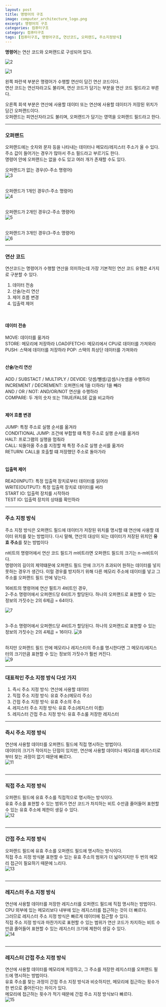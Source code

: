 ```yaml
---
layout: post
title: 명령어의 구조
image: computer_architecture_logo.png
excerpt: 명령어의 구조
categories: 컴퓨터구조
category: 컴퓨터구조
tags: [컴퓨터구조, 명령어구조, 연산코드, 오퍼랜드, 주소지정방식]
---
```


**명령어**는 연산 코드와 오퍼랜드로 구성되어 있다.  

![2](https://github.com/DaYoung-woo/DaYoung-woo.github.io/assets/131967254/23efc2a6-7e3c-4838-ab85-8d0fd9bdfa79)  

![1](https://github.com/DaYoung-woo/DaYoung-woo.github.io/assets/131967254/afb217ae-27a8-4ee9-a2f4-99124e901143)  


왼쪽 파란색 부분은 명령어가 수행할 연산이 담긴 연산 코드이다.  
연산 코드는 연산자라고도 불리며, 연산 코드가 담기는 부분을 연산 코드 필드라고 부른다.  

오른쪽 회색 부분은 연산에 사용할 데이터 또는 연산에 사용할 데이터가 저장된 위치가 담긴 오퍼랜드이다.  
오퍼랜드는 피연산자라고도 불리며, 오퍼랜드가 담기는 영역을 오퍼랜드 필드라고 한다.  

---

### 오퍼랜드
오퍼랜드에는 숫자와 문자 등을 나타내는 데이터나 메모리/레지스터 주소가 올 수 있다.  
주소 값이 들어가는 경우가 많아서 주소 필드라고 부르기도 한다.  
명령어 안에 오퍼랜드는 없을 수도 있고 여러 개가 존재할 수도 있다.  

오퍼랜드가 없는 경우(0-주소 명령어)  
![3](https://github.com/DaYoung-woo/DaYoung-woo.github.io/assets/131967254/ef2c719d-70e4-494a-97f9-5d58eccee4ad)  
<br/>

오퍼랜드가 1개인 경우(1-주소 명령어)  
![4](https://github.com/DaYoung-woo/DaYoung-woo.github.io/assets/131967254/993df9ba-99b7-40f7-99de-03d864daabc2)  
<br/>

오퍼랜드가 2개인 경우(2-주소 명령어)  
![5](https://github.com/DaYoung-woo/DaYoung-woo.github.io/assets/131967254/19124ee5-11a7-4227-b43e-ab5757e475a9)  
<br/>

오퍼랜드가 3개인 경우(3-주소 명령어)  
![6](https://github.com/DaYoung-woo/DaYoung-woo.github.io/assets/131967254/0f75f166-73aa-41e3-bcff-e1d4078793bd)  

---

### 연산 코드 
연산코드는 명령어가 수행할 연산을 의미하는데 가장 기본적인 연산 코드 유형은 4가지로 구분할 수 있다.  

1. 데이터 전송  
2. 산술/논리 연산  
3. 제어 흐름 변경  
4. 입출력 제어  
<br/>

#### 데이터 전송
MOVE: 데이터를 옮겨라  
STORE: 메모리에 저장하라
LOAD(FETCH): 메모리에서 CPU로 데이터를 가져와라
PUSH: 스택에 데이터를 저장하라
POP: 스택의 최상단 데이터를 가져와라  
<br/>

#### 산술/논리 연산
ADD / SUBSTACT / MULTIPLY / DEVIDE: 덧셈/뺄셈/곱셈/나눗셈을 수행하라  
INCREMENT / DECREMENT: 오퍼랜드에 1을 더하라/ 1을 빼라  
AND / OR / NOT: AND/OR/NOT 연산을 수행하라  
COMPARE: 두 개의 숫자 또는 TRUE/FALSE 값을 비교하라  
<br/>

#### 제어 흐름 변경
JUMP: 특정 주소로 실행 순서를 옮겨라  
CONDITIONAL JUMP: 조건에 부합할 떄 특정 주소로 실행 순서를 옮겨라  
HALT: 프로그램의 실행을 멈춰라  
CALL: 되돌아올 주소를 지정할 채 특정 주소로 실행 순서를 옮겨라  
RETURN: CALL을 호출할 떄 저장했던 주소로 돌아가라  
<br/>

#### 입출력 제어
READ(INPUT): 특정 입출력 장치로부터 데이터를 읽어라  
WRITE(OUTPUT): 특정 입출력 장치로 데이터를 써라  
START IO: 입출력 장치를 시작하라  
TEST IO: 입출력 장치의 상태를 확인하라  

---

### 주소 지정 방식
주소 지정 방식은 오퍼랜드 필드에 데이터가 저장된 위치를 명시할 떄 연산에 사용할 데이터 위치를 찾는 방법이다.
다시 말해, 연산의 대상이 되는 데이터가 저장된 위치인 **유효 주소**를 찾는 방법이다

n비트의 명령어에서 연산 코드 필드가 m비트라면 오퍼랜드 필드의 크기는 n-m비트이다.  
명령어의 길이의 제약떄문에 오퍼랜드 필드 안에 크기가 초과되어 원하는 데이터를 넣지 못하는 경우가 생긴다.
이럴 경우를 방지하기 위해 다른 메모리 주소에 데이터를 넣고 그 주소를 오퍼랜드 필드 안에 넣는다.

16비트의 명령어에 연산 필트가 4비트인 경우,   
2-주소 명령어에서 오퍼랜드당 6비트가 할당된다.
하나의 오퍼랜드로 표현할 수 있는 정보의 가짓수는 2의 6제곱 = 64이다.

![7](https://github.com/DaYoung-woo/DaYoung-woo.github.io/assets/131967254/e6a04964-2699-448e-9a5e-eb64a0ae5381)  
<br />

3-주소 명령어에서 오퍼랜드당 4비트가 할당된다.
하나의 오퍼랜드로 표현할 수 있는 정보의 가짓수는 2의 4제곱 = 16이다.
![8](https://github.com/DaYoung-woo/DaYoung-woo.github.io/assets/131967254/439e456e-e3c0-414b-a650-db4b60c8c9d2)  
<br />

하지만 오퍼랜드 필드 안에 메모리나 레지스터의 주소를 명시한다면 그 메모리/레지스터의 크기만큼 표현할 수 있는 정보의 가짓수가 훨씬 커진다.  
![9](https://github.com/DaYoung-woo/DaYoung-woo.github.io/assets/131967254/16bea784-2c3e-4da9-865a-f43ac87846f7)  

---

### 대표적인 주소 지정 방식 다섯 가지
1. 즉시 주소 지정 방식: 연산에 사용할 데이터  
2. 직접 주소 지정 방식: 유효 주소(메모리 주소)  
3. 간접 주소 지정 방식: 유효 주소의 주소  
4. 레지스터 주소 지정 방식: 유효 주소(레지스터 이름)
5. 레지스터 간접 주소 지정 방식: 유효 주소룰 저장한 레지스터

---

### 즉시 주소 지정 방식
연산에 사용할 데이터를 오퍼랜드 필드에 직접 명시하는 방법이다.  
데이터의 크기가 작아지는 단점이 있지만, 연산에 사용할 데이터나 메모리를 레지스터로부터 찾는 과정이 없기 때문에 빠르다.  
![11](https://github.com/DaYoung-woo/DaYoung-woo.github.io/assets/131967254/d19ce938-f800-4764-b8d6-77339f127008)  
<br />

---

### 직접 주소 지정 방식
오퍼랜드 필드에 유효 주소를 직접적으로 명시하는 방식이다.  
유효 주소를 표현할 수 있는 범위가 연산 코드가 차지하는 비트 수만큼 줄어들어 표현할 수 있는 유효 주소에 제한이 생길 수 있다.  
![12](https://github.com/DaYoung-woo/DaYoung-woo.github.io/assets/131967254/41215c0e-a1b4-47a7-8300-a5b02737cbe3)  
<br />

---

### 간접 주소 지정 방식
오퍼랜드 필드에 유효 주소를 오퍼랜드 필드에 명시하는 방식이다.  
직접 주소 지정 방식볻 표현할 수 있는 유효 주소의 범위가 더 넓어지지만 두 번의 메모리 접근이 필요하기 때문에 느리다.  
![13](https://github.com/DaYoung-woo/DaYoung-woo.github.io/assets/131967254/fa383933-82b0-46c7-8011-92f250863934)   
<br /> 

---

### 레지스터 주소 지정 방식
연산에 사용할 데이터를 저장한 레지스터를 오퍼랜드 필드에 직접 명시하는 방법이다.  
CPU 외부에 있는 메모리보다 내부에 있는 레지스터를 접근하는 것이 더 빠르다.  
그러므로 레지스터 주소 지정 방식은 빠르게 데이터에 접근할 수 있다.  
직접 주소 지정 방식과 마찬가지로 표현할 수 있는 범위가 연산 코드가 차지하는 비트 수만큼 줄어들어 표현할 수 있는 레지스터 크기에 제한이 생길 수 있다.  
![14](https://github.com/DaYoung-woo/DaYoung-woo.github.io/assets/131967254/bb1fbd67-1cba-400e-9e3c-02ee0febc23a)  
<br /> 

---

### 레지스터 간접 주소 지정 방식
연산에 사용할 데이터를 메모리에 저장하고, 그 주소를 저장한 레지스터를 오퍼랜드 필드에 명시하는 방법이다.  
유효 주소를 찾는 과정이 간접 주소 지정 방식과 비슷하지만, 메모리에 접근하는 횟수가 한 번으로 줄어든다는 차이가 있다.  
메모리에 접근하는 횟수가 적기 때문에 간접 주소 지정 방식보다 빠르다.  
![15](https://github.com/DaYoung-woo/DaYoung-woo.github.io/assets/131967254/9e953319-bbbb-42d3-95e8-c9704aa73610)  
<br /> 

